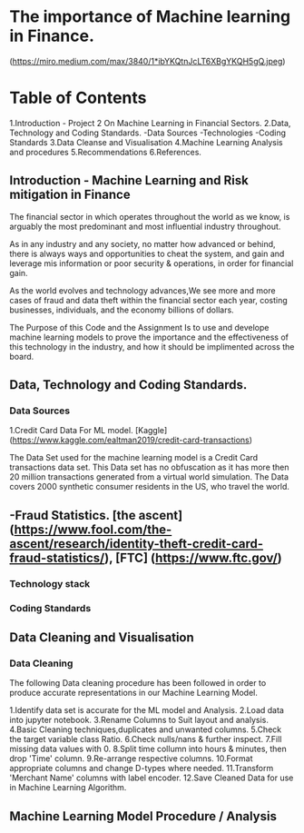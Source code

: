 
# The importance of Machine learning in Finance.
(https://miro.medium.com/max/3840/1*ibYKQtnJcLT6XBgYKQH5gQ.jpeg)

# Table of Contents

1.Introduction - Project 2 On Machine Learning in Financial Sectors.
2.Data, Technology and Coding Standards.
    -Data Sources
    -Technologies
    -Coding Standards
3.Data Cleanse and Visualisation
4.Machine Learning Analysis and procedures
5.Recommendations
6.References.

## Introduction - Machine Learning and Risk mitigation in Finance
The financial sector in which operates throughout the world as we know, is arguably the most predominant and most influential industry throughout.

As in any industry and any society, no matter how advanced or behind, there is always ways and opportunities to cheat the system, and gain and leverage mis information or poor security & operations, in order for financial gain.

As the world evolves and technology advances,We see more and more cases of fraud and data theft within the financial sector each year, costing businesses, individuals, and the economy billions of dollars.

The Purpose of this Code and the Assignment Is to use and develope machine learning models to prove the importance and the effectiveness of this technology in the industry, and how it should be implimented across the board.

## Data, Technology and Coding Standards.

### Data Sources

  1.Credit Card Data For ML model. [Kaggle] (https://www.kaggle.com/ealtman2019/credit-card-transactions)
  
 The Data Set used for the machine learning model is a Credit Card transactions data set. This Data set has no obfuscation as it has more then 20 million transactions generated from a virtual world simulation.
The Data covers 2000 synthetic consumer residents in the US, who travel the world.

  -Fraud Statistics. [the ascent] (https://www.fool.com/the-ascent/research/identity-theft-credit-card-fraud-statistics/), [FTC] (https://www.ftc.gov/)
  -

### Technology stack





### Coding Standards





## Data Cleaning and Visualisation

### Data Cleaning

The following Data cleaning procedure has been followed in order to produce accurate representations in our Machine Learning Model.

1.Identify data set is accurate for the ML model and Analysis.
2.Load data into jupyter notebook.
3.Rename Columns to Suit layout and analysis.
4.Basic Cleaning techniques,duplicates and unwanted columns.
5.Check the target variable class Ratio.
6.Check nulls/nans & further inspect.
7.Fill missing data values with 0.
8.Split time collumn into hours & minutes, then drop 'Time' column.
9.Re-arrange respective columns.
10.Format appropriate columns and change D-types where needed.
11.Transform 'Merchant Name' columns with label encoder.
12.Save Cleaned Data for use in Machine Learning Algorithm.

## Machine Learning Model Procedure / Analysis


